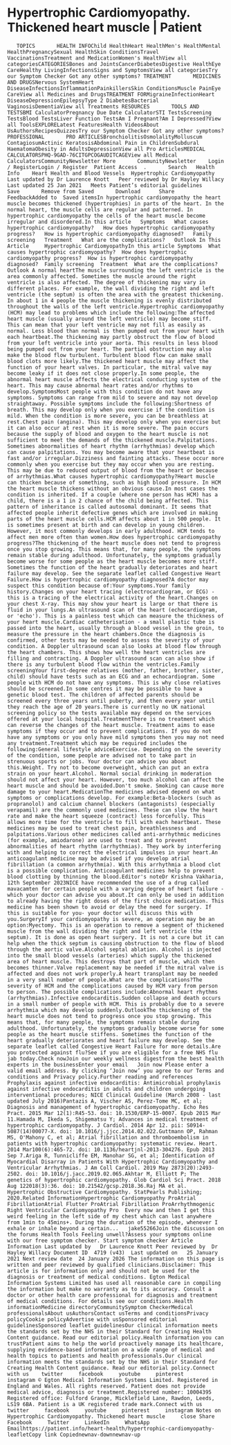 # Hypertrophic Cardiomyopathy. Thickened heart muscle | Patient

       TOPICS       HEALTH INFOChild HealthHeart HealthMen's HealthMental HealthPregnancySexual HealthSkin ConditionsTravel VaccinationsTreatment and MedicationWomen's HealthView all categoriesCATEGORIESBones and JointsCancerDiabetesDigestive HealthEye CareHealthy LivingInfectionsSigns and SymptomsView all categoriesTry our Symptom Checker Got any other symptoms? TREATMENT       MEDICINES AND DRUGSNervous SystemHeart DiseaseInfectionsInflammationPainkillersSkin ConditionsMuscle PainEye CareView all Medicines and DrugsTREATMENT FORMigraineInfectionHeart DiseaseDepressionEpilepsyType 2 DiabetesBacterial VaginosisDementiaView all Treatments RESOURCES       TOOLS AND TESTSBMI CalculatorPregnancy Due Date CalculatorSTI TestsScreening TestsBlood TestsLiver Function TestsAm I Pregnant?Am I Depressed?View all ToolsEXPLORELatest FeaturesHealth VideosAbout UsAuthorsRecipesQuizzesTry our Symptom Checker Got any other symptoms? PROFESSIONAL       PRO ARTICLESBronchiolitisOsmolalityMolluscum ContagiosumActinic KeratosisAbdominal Pain in ChildrenSubdural HaematomaObesity in AdultsDepressionView all Pro ArticlesMEDICAL CALCULATORSPHQ-9GAD-76CITGPCOGAUDITCAGEView all Medical CalculatorsCommunityNewsletter More       CommunityNewsletter    Login / RegisterLogin / Register  Patient Access  .       Search   Health Info    Heart Health and Blood Vessels  Hypertrophic Cardiomyopathy Last updated by Dr Laurence Knott   Peer reviewed by Dr Hayley Willacy  Last updated 25 Jan 2021   Meets Patient’s editorial guidelines            Save       Remove from Saved       Download      Share      FeedbackAdded to  Saved itemsIn hypertrophic cardiomyopathy the heart muscle becomes thickened (hypertrophies) in parts of the heart. In the normal heart, the muscle cells are regular and patterned. In hypertrophic cardiomyopathy the cells of the heart muscle become irregular and disordered.In this article   Symptoms   What causes hypertrophic cardiomyopathy?   How does hypertrophic cardiomyopathy progress?   How is hypertrophic cardiomyopathy diagnosed?   Family screening   Treatment   What are the complications?   Outlook In This Article     Hypertrophic CardiomyopathyIn this article Symptoms  What causes hypertrophic cardiomyopathy?  How does hypertrophic cardiomyopathy progress?  How is hypertrophic cardiomyopathy diagnosed?  Family screening  Treatment  What are the complications?  Outlook A normal heartThe muscle surrounding the left ventricle is the area commonly affected. Sometimes the muscle around the right ventricle is also affected. The degree of thickening may vary in different places. For example, the wall dividing the right and left ventricle (the septum) is often the area with the greatest thickening. In about 1 in 4 people the muscle thickening is evenly distributed throughout the walls of the left ventricle.Hypertrophic cardiomyopathy (HCM) may lead to problems which include the following:The affected heart muscle (usually around the left ventricle) may become stiff. This can mean that your left ventricle may not fill as easily as normal. Less blood than normal is then pumped out from your heart with each heartbeat.The thickening may partly obstruct the flow of blood from your left ventricle into your aorta. This results in less blood being pumped out from your heart. The partial obstruction may also make the blood flow turbulent. Turbulent blood flow can make small blood clots more likely.The thickened heart muscle may affect the function of your heart valves. In particular, the mitral valve may become leaky if it does not close properly.In some people, the abnormal heart muscle affects the electrical conducting system of the heart. This may cause abnormal heart rates and/or rhythms to develop.SymptomsMost people with this condition do not have any symptoms. Symptoms can range from mild to severe and may not develop straightaway. Possible symptoms include the following:Shortness of breath. This may develop only when you exercise if the condition is mild. When the condition is more severe, you can be breathless at rest.Chest pain (angina). This may develop only when you exercise but it can also occur at rest when it is more severe. The pain occurs because the supply of blood and oxygen to the heart muscle is not sufficient to meet the demands of the thickened muscle.Palpitations. Sometimes abnormalities of heart rhythm (arrhythmias) develop which can cause palpitations. You may become aware that your heartbeat is fast and/or irregular.Dizziness and fainting attacks. These occur more commonly when you exercise but they may occur when you are resting. This may be due to reduced output of blood from the heart or because of arrhythmias.What causes hypertrophic cardiomyopathy?Heart muscle can thicken because of something, such as high blood pressure. In HCM the heart muscle thickens without an obvious cause.In most cases the condition is inherited. If a couple (where one person has HCM) has a child, there is a 1 in 2 chance of the child being affected. This pattern of inheritance is called autosomal dominant. It seems that affected people inherit defective genes which are involved in making parts of the heart muscle cells.HCM affects about 1 in 500 people. It is sometimes present at birth and can develop in young children. However, it most commonly develops in early adulthood. HCM tends to affect men more often than women.How does hypertrophic cardiomyopathy progress?The thickening of the heart muscle does not tend to progress once you stop growing. This means that, for many people, the symptoms remain stable during adulthood. Unfortunately, the symptoms gradually become worse for some people as the heart muscle becomes more stiff. Sometimes the function of the heart gradually deteriorates and heart failure may develop. See the separate leaflet called Congestive Heart Failure.How is hypertrophic cardiomyopathy diagnosed?A doctor may suspect this condition because of:Your symptoms.Your family history.Changes on your heart tracing (electrocardiogram, or ECG) - this is a tracing of the electrical activity of the heart.Changes on your chest X-ray. This may show your heart is large or that there is fluid in your lungs.An ultrasound scan of the heart (echocardiogram, or 'echo'). This is a painless test which can measure the thickness of your heart muscle.Cardiac catheterisation - a small plastic tube is passed into the heart, usually through a blood vessel in the groin, to measure the pressure in the heart chambers.Once the diagnosis is confirmed, other tests may be needed to assess the severity of your condition. A Doppler ultrasound scan also looks at blood flow through the heart chambers. This shows how well the heart ventricles are filling and contracting. A Doppler ultrasound scan can also show if there is any turbulent blood flow within the ventricles.Family screeningYour first-degree relatives (mother, father, brother, sister, child) should have tests such as an ECG and an echocardiogram. Some people with HCM do not have any symptoms. This is why close relatives should be screened.In some centres it may be possible to have a genetic blood test. The children of affected parents should be screened every three years until puberty, and then every year until they reach the age of 20 years.There is currently no UK national screening policy so the tests available may depend on the services offered at your local hospital.TreatmentThere is no treatment which can reverse the changes of the heart muscle. Treatment aims to ease symptoms if they occur and to prevent complications. If you do not have any symptoms or you only have mild symptoms then you may not need any treatment.Treatment which may be required includes the following:General lifestyle adviceExercise. Depending on the severity of the condition, some people are advised not to take part in strenuous sports or jobs. Your doctor can advise you about this.Weight. Try not to become overweight, which can put an extra strain on your heart.Alcohol. Normal social drinking in moderation should not affect your heart. However, too much alcohol can affect the heart muscle and should be avoided.Don't smoke. Smoking can cause more damage to your heart.MedicationThe medicines advised depend on what symptoms or complications develop. For example:Beta-blockers (such as propranolol) and calcium channel blockers (antagonists) (especially verapamil) are the commonly used medicines. These can slow the heart rate and make the heart squeeze (contract) less forcefully. This allows more time for the ventricle to fill with each heartbeat. These medicines may be used to treat chest pain, breathlessness and palpitations.Various other medicines called anti-arrhythmic medicines (for example, amiodarone) are used to treat and to prevent abnormalities of heart rhythm (arrhythmias). They work by interfering with and helping to correct the electrical impulses in your heart.An anticoagulant medicine may be advised if you develop atrial fibrillation (a common arrhythmia). With this arrhythmia a blood clot is a possible complication. Anticoagulant medicines help to prevent blood clotting by thinning the blood.Editor's noteDr Krishna Vakharia, 12th September 2023NICE have recommended the use of a drug called mavacamten for certain people with a varying degree of heart failure - which your doctor can advise you about.It can only be used in addition to already having the right doses of the first choice medication. This medicine has been shown to avoid or delay the need for surgery. If this is suitable for you- your doctor will discuss this with you.SurgeryIf your cardiomyopathy is severe, an operation may be an option:Myectomy. This is an operation to remove a segment of thickened muscle from the wall dividing the right and left ventricle (the septum). It is done as open heart surgery. It is not a cure but it can help when the thick septum is causing obstruction to the flow of blood through the aortic valve.Alcohol septal ablation. Alcohol is injected into the small blood vessels (arteries) which supply the thickened area of heart muscle. This destroys that part of muscle, which then becomes thinner.Valve replacement may be needed if the mitral valve is affected and does not work properly.A heart transplant may be needed in a very small number of people.What are the complications?The severity of HCM and the complications caused by HCM vary from person to person. The possible complications include:Abnormal heart rhythms (arrhythmias).Infective endocarditis.Sudden collapse and death occurs in a small number of people with HCM. This is probably due to a severe arrhythmia which may develop suddenly.OutlookThe thickening of the heart muscle does not tend to progress once you stop growing. This means that, for many people, the symptoms remain stable during adulthood. Unfortunately, the symptoms gradually become worse for some people as the heart muscle stiffens. Sometimes the function of the heart gradually deteriorates and heart failure may develop. See the separate leaflet called Congestive Heart Failure for more details.Are you protected against flu?See if you are eligible for a free NHS flu jab today.Check nowJoin our weekly wellness digestfrom the best health experts in the businessEnter your email   Join now Please enter a valid email address. By clicking ‘Join now’ you agree to our Terms and conditions and Privacy policy.Further reading and references  Prophylaxis against infective endocarditis: Antimicrobial prophylaxis against infective endocarditis in adults and children undergoing interventional procedures; NICE Clinical Guideline (March 2008 - last updated July 2016)Pantazis A, Vischer AS, Perez-Tome MC, et al; Diagnosis and management of hypertrophic cardiomyopathy. Echo Res Pract. 2015 Mar 12(1):R45-53. doi: 10.1530/ERP-15-0007. Epub 2015 Mar 11.Hamada M, Ikeda S, Shigematsu Y; Advances in medical treatment of hypertrophic cardiomyopathy. J Cardiol. 2014 Apr 12. pii: S0914-5087(14)00077-X. doi: 10.1016/j.jjcc.2014.02.022.Guttmann OP, Rahman MS, O'Mahony C, et al; Atrial fibrillation and thromboembolism in patients with hypertrophic cardiomyopathy: systematic review. Heart. 2014 Mar100(6):465-72. doi: 10.1136/heartjnl-2013-304276. Epub 2013 Sep 7.Ariga R, Tunnicliffe EM, Manohar SG, et al; Identification of Myocardial Disarray in Patients With Hypertrophic Cardiomyopathy and Ventricular Arrhythmias. J Am Coll Cardiol. 2019 May 2873(20):2493-2502. doi: 10.1016/j.jacc.2019.02.065.Akhtar M, Elliott P; The genetics of hypertrophic cardiomyopathy. Glob Cardiol Sci Pract. 2018 Aug 122018(3):36. doi: 10.21542/gcsp.2018.36.Raj MA et al. Hypertrophic Obstructive Cardiomyopathy. StatPearls Publishing; 2020.Related InformationHypertrophic Cardiomyopathy ProAtrial FibrillationAtrial Flutter ProAtrial Fibrillation ProArrhythmogenic Right Ventricular Cardiomyopathy Pro  Every now and then I get this weird feeling in the left side of my chest which can last anywhere from 1min to 45mins+. During the duration of the episode, whenever I exhale or inhale beyond a certain...   jake55266Join the discussion on the forums Health Tools Feeling unwell?Assess your symptoms online with our free symptom checker. Start symptom checker Article Information Last updated by   Dr Laurence Knott Peer reviewed by  Dr Hayley Willacy Document ID  4719 (v43)  Last updated on   25 January 2021 Next review date  24 January 2026 The information on this page is written and peer reviewed by qualified clinicians.Disclaimer: This article is for information only and should not be used for the diagnosis or treatment of medical conditions. Egton Medical Information Systems Limited has used all reasonable care in compiling the information but make no warranty as to its accuracy. Consult a doctor or other health care professional for diagnosis and treatment of medical conditions. For details see our conditions.Health informationMedicine directoryCommunitySymptom CheckerMedical professionalsAbout usAuthorsContact usTerms and conditionsPrivacy policyCookie policyAdvertise with usSponsored editorial guidelinesSponsored leaflet guidelinesOur clinical information meets the standards set by the NHS in their Standard for Creating Health Content guidance. Read our editorial policy.Health information you can trustPatient aims to help the world proactively manage its healthcare, supplying evidence-based information on a wide range of medical and health topics to patients and health professionals.Our clinical information meets the standards set by the NHS in their Standard for Creating Health Content guidance. Read our editorial policy.Connect with us    twitter     facebook     youtube     pinterest     instagram © Egton Medical Information Systems Limited. Registered in England and Wales. All rights reserved. Patient does not provide medical advice, diagnosis or treatment.Registered number: 10004395 Registered office: Fulford Grange, Micklefield Lane, Rawdon, Leeds, LS19 6BA. Patient is a UK registered trade mark.Connect with us    twitter     facebook     youtube     pinterest     instagram Notes on Hypertrophic Cardiomyopathy. Thickened heart muscle     close Share          Facebook     Twitter     LinkedIn     WhatsApp     Emailhttps://patient.info/heart-health/hypertrophic-cardiomyopathy-leafletCopy link Copiednewnav-downnewnav-up


